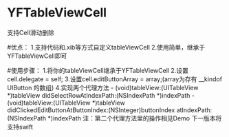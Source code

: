 # YFTableViewCell
支持Cell滑动删除


#优点：
  1.支持代码和.xib等方式自定义tableViewCell
  2.使用简单，继承于YFTableViewCell即可

#使用步骤：
  1.将你的tableViewCell继承于YFTableViewCell
  2.设置cell.delegate = self;
  3.设置cell.editButtonArray = array;(array为存有 __kindof UIButton 的数组)
  4.实现两个代理方法
      - (void)tableView:(UITableView *)tableView didSelectRowAtIndexPath:(NSIndexPath *)indexPath
      - (void)tableView:(UITableView *)tableView didClickedEditButtonAtButtonIndex:(NSInteger)buttonIndex atIndexPath:(NSIndexPath *)indexPath
  注：第二个代理方法里的操作相见Demo
     下一版本将支持swift
